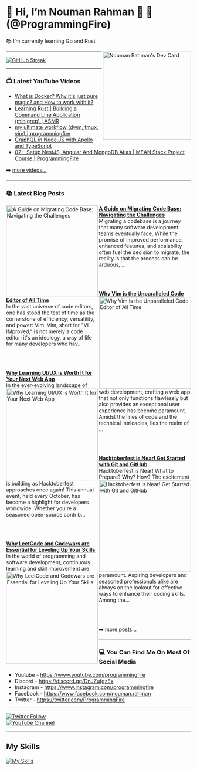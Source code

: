 # 👋 Hi, I’m Nouman Rahman 🚀 🤖 (@ProgrammingFire)
📚 I’m currently learning Go and Rust

<div align="left">
  <a href="https://app.daily.dev/programmingfire"><img align="right" width="240" src="https://api.daily.dev/devcards/86dba213ca724d5892a77340b0410d32.png?r=jab" alt="Nouman Rahman's Dev Card"/></a>
</div>

---

 [![GitHub Streak](https://streak-stats.demolab.com?user=programmingfire&theme=catppuccin-mocha)](https://git.io/streak-stats) 

---

### 📺 Latest YouTube Videos

<!-- YOUTUBE:START -->
- [What is Docker? Why it&#39;s just pure magic? and How to work with it?](https://www.youtube.com/watch?v=8aX13HFghCc)
- [Learning Rust | Building a Command Line Application &lpar;minigrep&rpar; | ASMR](https://www.youtube.com/watch?v=1E6cDAm38YY)
- [my ultimate workflow &lpar;dwm, tmux, vim&rpar; | programmingfire](https://www.youtube.com/watch?v=LVEqwUCeRKc)
- [GraphQL in Node.JS with Apollo and TypeScript](https://www.youtube.com/watch?v=ScvRw00L-5w)
- [02 - Setup NestJS, Angular And MongoDB Atlas | MEAN Stack Project Course | ProgrammingFire](https://www.youtube.com/watch?v=PffxVIxLGMU)
<!-- YOUTUBE:END -->

➡️ [more videos...](https://youtube.com/c/ProgrammingFire)

---

### 📚 Latest Blog Posts

<!-- HASHNODE_BLOG:START -->
<p align="left">
<a href="https://programmingfire.com/a-guide-on-migrating-code-base-navigating-the-challenges" title="A Guide on Migrating Code Base: Navigating the Challenges"><img src="https://cdn.hashnode.com/res/hashnode/image/upload/v1692286292098/297e37a5-d0e1-46a8-b82a-0919e712d9d0.png" alt="A Guide on Migrating Code Base: Navigating the Challenges" width="250px" align="left" /></a>
<a href="https://programmingfire.com/a-guide-on-migrating-code-base-navigating-the-challenges" title="A Guide on Migrating Code Base: Navigating the Challenges"><strong>A Guide on Migrating Code Base: Navigating the Challenges</strong></a>
<br/> Migrating a codebase is a journey that many software development teams eventually face. While the promise of improved performance, enhanced features, and scalability often fuel the decision to migrate, the reality is that the process can be arduous, ... </p> <br/> <br/>
<p align="left">
<a href="https://programmingfire.com/why-vim-is-the-unparalleled-code-editor-of-all-time" title="Why Vim is the Unparalleled Code Editor of All Time"><img src="https://cdn.hashnode.com/res/hashnode/image/upload/v1692116569202/8b9cd45f-5bc3-4385-a0e6-7347897d64c6.png" alt="Why Vim is the Unparalleled Code Editor of All Time" width="250px" align="right" /></a>
<a href="https://programmingfire.com/why-vim-is-the-unparalleled-code-editor-of-all-time" title="Why Vim is the Unparalleled Code Editor of All Time"><strong>Why Vim is the Unparalleled Code Editor of All Time</strong></a>
<br/> In the vast universe of code editors, one has stood the test of time as the cornerstone of efficiency, versatility, and power: Vim. Vim, short for "Vi IMproved," is not merely a code editor; it's an ideology, a way of life for many developers who hav... </p> <br/> <br/>
<p align="left">
<a href="https://programmingfire.com/why-learning-uiux-is-worth-it-for-your-next-web-app" title="Why Learning UI/UX is Worth It for Your Next Web App"><img src="https://cdn.hashnode.com/res/hashnode/image/upload/v1691930635206/068b7e59-bcf9-4239-bcdd-e9d1fca9f791.png" alt="Why Learning UI/UX is Worth It for Your Next Web App" width="250px" align="left" /></a>
<a href="https://programmingfire.com/why-learning-uiux-is-worth-it-for-your-next-web-app" title="Why Learning UI/UX is Worth It for Your Next Web App"><strong>Why Learning UI/UX is Worth It for Your Next Web App</strong></a>
<br/> In the ever-evolving landscape of web development, crafting a web app that not only functions flawlessly but also provides an exceptional user experience has become paramount. Amidst the lines of code and the technical intricacies, lies the realm of ... </p> <br/> <br/>
<p align="left">
<a href="https://programmingfire.com/hacktoberfest-is-near-get-started-with-git-and-github" title="Hacktoberfest is Near! Get Started with Git and GitHub"><img src="https://cdn.hashnode.com/res/hashnode/image/upload/v1691678533924/360aff0e-4d5c-4cda-bbf7-3e34aa7ae8a8.png" alt="Hacktoberfest is Near! Get Started with Git and GitHub" width="250px" align="right" /></a>
<a href="https://programmingfire.com/hacktoberfest-is-near-get-started-with-git-and-github" title="Hacktoberfest is Near! Get Started with Git and GitHub"><strong>Hacktoberfest is Near! Get Started with Git and GitHub</strong></a>
<br/> Hacktoberfest is Near! What to Prepare? Why? How?
The excitement is building as Hacktoberfest approaches once again! This annual event, held every October, has become a highlight for developers worldwide. Whether you're a seasoned open-source contrib... </p> <br/> <br/>
<p align="left">
<a href="https://programmingfire.com/why-leetcode-and-codewars-are-essential-for-leveling-up-your-skills" title="Why LeetCode and Codewars are Essential for Leveling Up Your Skills"><img src="https://cdn.hashnode.com/res/hashnode/image/upload/v1691421676494/d46525e4-a450-4cc3-8c3b-5c44d088d1ad.png" alt="Why LeetCode and Codewars are Essential for Leveling Up Your Skills" width="250px" align="left" /></a>
<a href="https://programmingfire.com/why-leetcode-and-codewars-are-essential-for-leveling-up-your-skills" title="Why LeetCode and Codewars are Essential for Leveling Up Your Skills"><strong>Why LeetCode and Codewars are Essential for Leveling Up Your Skills</strong></a>
<br/> In the world of programming and software development, continuous learning and skill improvement are paramount. Aspiring developers and seasoned professionals alike are always on the lookout for effective ways to enhance their coding skills. Among the... </p> <br/> <br/>
<!-- HASHNODE_BLOG:END -->


➡️ [more posts...](https://programmingfire.com/)

---

### 💻 You Can Find Me On Most Of Social Media

* Youtube - https://www.youtube.com/programmingfire
* Discord - https://discord.gg/DnJZufgzEx
* Instagram - https://www.instagram.com/programmingfire
* Facebook - https://www.facebook.com/nouman.rahman
* Twitter - https://twitter.com/ProgrammingFire

---

[![Twitter Follow](https://img.shields.io/twitter/follow/ProgrammingFire?label=Follow%20On%20Twitter&style=social)](https://twitter.com/ProgrammingFire)
<br>
[![YouTube Channel](https://img.shields.io/youtube/channel/subscribers/UCWOD0-JKR1WfpEf_MhdY2pw?label=Subscribe%20On%20YouTube&style=social)](https://youtube.com/c/ProgrammingFire)

---

## My Skills
[![My Skills](https://skillicons.dev/icons?i=dotnet,cs,js,ts,html,css,wasm,git,vscode,docker,kubernetes,redis,postgres,mongodb,md,linux,graphql,go,figma)](https://skillicons.dev)
